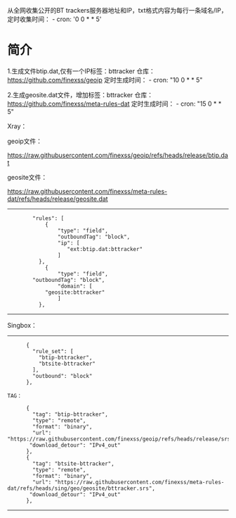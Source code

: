 从全网收集公开的BT trackers服务器地址和IP，txt格式内容为每行一条域名/IP，
定时收集时间：    - cron: '0 0 * * 5'


# 简介

1.生成文件btip.dat,仅有一个IP标签：bttracker
仓库：https://github.com/finexss/geoip 
定时生成时间：    - cron: "10 0 * * 5"

2.生成geosite.dat文件，增加标签：bttracker
仓库：https://github.com/finexss/meta-rules-dat 
定时生成时间：    - cron: "15 0 * * 5"

Xray：

geoip文件：

https://raw.githubusercontent.com/finexss/geoip/refs/heads/release/btip.dat

geosite文件：

https://raw.githubusercontent.com/finexss/meta-rules-dat/refs/heads/release/geosite.dat


<hr>


```
        "rules": [
            {
                "type": "field",
                "outboundTag": "block",
                "ip": [
                   "ext:btip.dat:bttracker"
                ]
          },
            {
                "type": "field",
		"outboundTag": "block",
                "domain": [
		    "geosite:bttracker"
                ]
          },
```
<hr>

Singbox：
<hr>


```
      {
        "rule_set": [
          "btip-bttracker",
          "btsite-bttracker"
        ],
        "outbound": "block"
      },

TAG：

      {
        "tag": "btip-bttracker",
        "type": "remote",
        "format": "binary",
        "url": "https://raw.githubusercontent.com/finexss/geoip/refs/heads/release/srs/bttracker.srs",
       "download_detour": "IPv4_out"
      },
      {
        "tag": "btsite-bttracker",
        "type": "remote",
        "format": "binary",
        "url": "https://raw.githubusercontent.com/finexss/meta-rules-dat/refs/heads/sing/geo/geosite/bttracker.srs",
       "download_detour": "IPv4_out"
      },

```
<hr>
